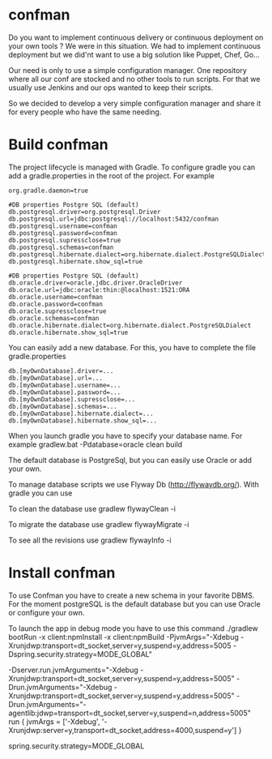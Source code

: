 confman
==========

Do you want to implement continuous delivery or continuous deployment on your own tools ? We were in this situation. We had to implement continuous deployment but we did'nt want to use a big solution like Puppet, Chef, Go...

Our need is only to use a simple configuration manager. One repository where all our conf are stocked and no other tools to run scripts. For that we usually use Jenkins and our ops wanted to keep their scripts.

So we decided to develop a very simple configuration manager and share it for every people who have the same needing.

Build confman
==========
The project lifecycle is managed with Gradle. To configure gradle you can add a gradle.properties in the root of the project. For example

    org.gradle.daemon=true

    #DB properties Postgre SQL (default)
    db.postgresql.driver=org.postgresql.Driver
    db.postgresql.url=jdbc:postgresql://localhost:5432/confman
    db.postgresql.username=confman
    db.postgresql.password=confman
    db.postgresql.supressclose=true
    db.postgresql.schemas=confman
    db.postgresql.hibernate.dialect=org.hibernate.dialect.PostgreSQLDialect
    db.postgresql.hibernate.show_sql=true

    #DB properties Postgre SQL (default)
    db.oracle.driver=oracle.jdbc.driver.OracleDriver
    db.oracle.url=jdbc:oracle:thin:@localhost:1521:ORA
    db.oracle.username=confman
    db.oracle.password=confman
    db.oracle.supressclose=true
    db.oracle.schemas=confman
    db.oracle.hibernate.dialect=org.hibernate.dialect.PostgreSQLDialect
    db.oracle.hibernate.show_sql=true

You can easily add a new database. For this, you have to complete the file gradle.properties

    db.[myOwnDatabase].driver=...
    db.[myOwnDatabase].url=...
    db.[myOwnDatabase].username=...
    db.[myOwnDatabase].password=...
    db.[myOwnDatabase].supressclose=...
    db.[myOwnDatabase].schemas=...
    db.[myOwnDatabase].hibernate.dialect=...
    db.[myOwnDatabase].hibernate.show_sql=...

When you launch gradle you have to specify your database name. For example gradlew.bat -Pdatabase=oracle clean build

The default database is PostgreSql, but you can easily use Oracle or add your own.

To manage database scripts we use Flyway Db (http://flywaydb.org/). With gradle you can use

To clean the database use
    gradlew flywayClean -i

To migrate the database use
    gradlew flywayMigrate -i

To see all the revisions use
    gradlew flywayInfo -i


Install confman
==========
To use Confman you have to create a new schema in your favorite DBMS. For the moment postgreSQL is the default database but you can use Oracle or configure your own.


To launch the app in debug mode you have to use this command
     ./gradlew bootRun -x client:npmInstall -x client:npmBuild -PjvmArgs="-Xdebug -Xrunjdwp:transport=dt_socket,server=y,suspend=y,address=5005 -Dspring.security.strategy=MODE_GLOBAL"


-Dserver.run.jvmArguments="-Xdebug -Xrunjdwp:transport=dt_socket,server=y,suspend=y,address=5005"
-Drun.jvmArguments="-Xdebug -Xrunjdwp:transport=dt_socket,server=y,suspend=y,address=5005"
-Drun.jvmArguments="-agentlib:jdwp=transport=dt_socket,server=y,suspend=n,address=5005"
run {
    jvmArgs = ['-Xdebug', '-Xrunjdwp:server=y,transport=dt_socket,address=4000,suspend=y']
}

spring.security.strategy=MODE_GLOBAL